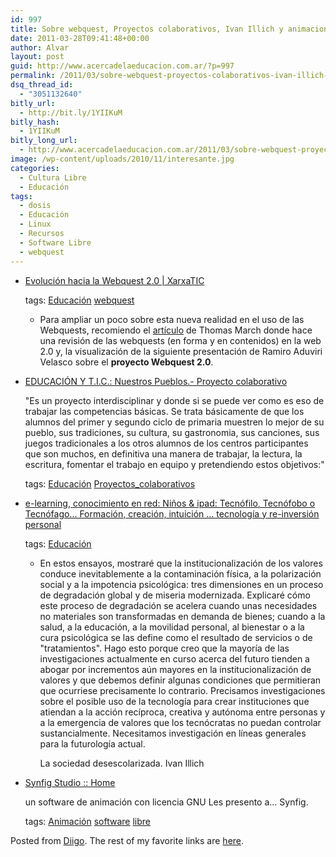 ```yaml
---
id: 997
title: Sobre webquest, Proyectos colaborativos, Ivan Illich y animaciones con Software Libre
date: 2011-03-28T09:41:48+00:00
author: Alvar
layout: post
guid: http://www.acercadelaeducacion.com.ar/?p=997
permalink: /2011/03/sobre-webquest-proyectos-colaborativos-ivan-illich-y-animaciones-con-software-libre/
dsq_thread_id:
  - "3051132640"
bitly_url:
  - http://bit.ly/1YIIKuM
bitly_hash:
  - 1YIIKuM
bitly_long_url:
  - http://www.acercadelaeducacion.com.ar/2011/03/sobre-webquest-proyectos-colaborativos-ivan-illich-y-animaciones-con-software-libre/
image: /wp-content/uploads/2010/11/interesante.jpg
categories:
  - Cultura Libre
  - Educación
tags:
  - dosis
  - Educación
  - Linux
  - Recursos
  - Software Libre
  - webquest
---
```

<ul class="diigo-linkroll">
	<li>
<p class="diigo-link"><a href="http://www.xarxatic.com/evolucion-hacia-la-webquest-2-0">Evolución hacia la Webquest 2.0 | XarxaTIC</a></p>
<p class="diigo-tags">tags:                      <a href="http://www.diigo.com/user/amaciel/Educación">Educación</a> <a href="http://www.diigo.com/user/amaciel/webquest">webquest</a></p>

<ul class="diigo-annotations">
	<li>
<div class="diigoContent">
<div class="diigoContentInner">Para ampliar un poco sobre esta nueva realidad en el uso de las Webquests, recomiendo el <a rel="nofollow" href="http://greav.ub.edu/der/index.php/der/article/viewFile/142/255">artículo</a> de Thomas March donde hace una revisión de las webquests (en forma y en contenidos) en la web 2.0 y, la visualización de la siguiente presentación de Ramiro Aduviri Velasco sobre el <strong>proyecto Webquest 2.0</strong>.</div>
</div></li>
</ul>
</li>
	<li>
<p class="diigo-link"><a href="http://domingomendez.blogspot.com/2011/03/nuestros-pueblos-proyecto-colaborativo.html">EDUCACIÓN Y T.I.C.: Nuestros Pueblos.- Proyecto colaborativo</a></p>
<p class="diigo-description">"Es un proyecto interdisciplinar y donde si se puede ver como es eso de trabajar las competencias básicas. Se trata básicamente de que los alumnos del primer  y segundo ciclo de primaria  muestren lo mejor de su pueblo, sus tradiciones, su cultura, su gastronomia, sus canciones, sus juegos tradicionales a los otros alumnos de los centros participantes que son muchos, en definitiva una manera de trabajar, la lectura, la escritura, fomentar el trabajo en equipo y pretendiendo estos objetivos:"</p>
<p class="diigo-tags">tags:                      <a href="http://www.diigo.com/user/amaciel/Educación">Educación</a> <a href="http://www.diigo.com/user/amaciel/Proyectos_colaborativos">Proyectos_colaborativos</a></p>
</li>
	<li>
<p class="diigo-link"><a href="http://e-learning-teleformacion.blogspot.com/2011/03/ninos-ipad-tecnofilo-tecnofobo-o.html?utm_source=feedburner&amp;utm_medium=feed&amp;utm_campaign=Feed%3A+E-learningConocimientoEnRed+%28e-learning%2C+conocimiento+en+red%29">e-learning, conocimiento en red: Niños &amp; ipad: Tecnófilo, Tecnófobo o Tecnófago... Formación, creación, intuición ... tecnología y re-inversión personal</a></p>
<p class="diigo-tags">tags:                      <a href="http://www.diigo.com/user/amaciel/Educación">Educación</a></p>

<ul class="diigo-annotations">
	<li>
<div class="diigoContent">
<div class="diigoContentInner">En estos ensayos, mostraré que la institucionalización de los valores conduce inevitablemente a la contaminación física, a la polarización social y a la impotencia psicológica: tres dimensiones en un proceso de degradación global y de miseria modernizada. Explicaré cómo este proceso de degradación se acelera cuando unas necesidades no materiales son transformadas en demanda de bienes; cuando a la salud, a la educación, a la movilidad personal, al bienestar o a la cura psicológica se las define como el resultado de servicios o de "tratamientos". Hago esto porque creo que la mayoría de las investigaciones actualmente en curso acerca del futuro tienden a
abogar por incrementos aún mayores en la institucionalización de valores y que debemos definir algunas condiciones que permitieran que ocurriese precisamente lo contrario. Precisamos investigaciones sobre el posible uso de la tecnología para crear instituciones que atiendan a la acción recíproca, creativa y autónoma entre personas y a la emergencia de valores que los tecnócratas no puedan controlar sustancialmente. Necesitamos investigación en líneas generales para la futurología actual.&nbsp;

La sociedad desescolarizada. Ivan Illich

</div>
</div></li>
</ul>
</li>
	<li>
<p class="diigo-link"><a href="http://synfig.org/cms">Synfig Studio :: Home</a></p>
<p class="diigo-description">un software de animación con licencia GNU
Les presento a…  Synfig.</p>
<p class="diigo-tags">tags:                      <a href="http://www.diigo.com/user/amaciel/Animación">Animación</a> <a href="http://www.diigo.com/user/amaciel/software">software</a> <a href="http://www.diigo.com/user/amaciel/libre">libre</a></p>
</li>
</ul>
<p class="diigo-ps">Posted from <a href="http://www.diigo.com">Diigo</a>. The rest of my favorite links are <a href="http://www.diigo.com/user/amaciel">here</a>.</p>